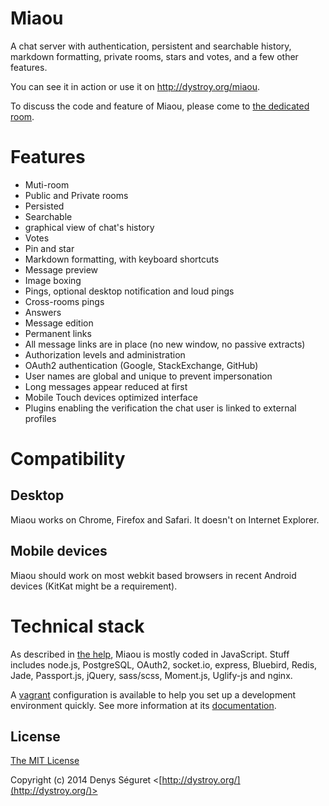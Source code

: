 # Miaou

A chat server with authentication, persistent and searchable history, markdown formatting, private rooms, stars and votes, and a few other features.

You can see it in action or use it on http://dystroy.org/miaou.

To discuss the code and feature of Miaou, please come to [the dedicated room](http://dystroy.org/miaou/1?Miaou).

# Features

* Muti-room
* Public and Private rooms
* Persisted
* Searchable
* graphical view of chat's history
* Votes
* Pin and star
* Markdown formatting, with keyboard shortcuts
* Message preview
* Image boxing
* Pings, optional desktop notification and loud pings
* Cross-rooms pings 
* Answers
* Message edition
* Permanent links
* All message links are in place (no new window, no passive extracts)
* Authorization levels and administration
* OAuth2 authentication (Google, StackExchange, GitHub)
* User names are global and unique to prevent impersonation
* Long messages appear reduced at first
* Mobile Touch devices optimized interface
* Plugins enabling the verification the chat user is linked to external profiles

# Compatibility

## Desktop

Miaou works on Chrome, Firefox and Safari. It doesn't on Internet Explorer.

## Mobile devices

Miaou should work on most webkit based browsers in recent Android devices (KitKat might be a requirement).

# Technical stack

As described in [the help](http://dystroy.org/miaou/help#Technical_Stack), Miaou is mostly coded in JavaScript. Stuff includes node.js, PostgreSQL, OAuth2, socket.io, express, Bluebird, Redis, Jade, Passport.js, jQuery, sass/scss, Moment.js, Uglify-js and nginx.

A [vagrant](http://www.vagrantup.com/) configuration is available to help you set up a development environment quickly. See more information at its [documentation](vagrant.md).

## License

[The MIT License](http://opensource.org/licenses/MIT)

Copyright (c) 2014 Denys Séguret <[http://dystroy.org/](http://dystroy.org/)>
